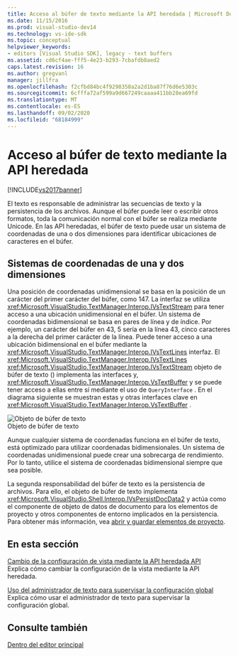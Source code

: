 ```yaml
---
title: Acceso al búfer de texto mediante la API heredada | Microsoft Docs
ms.date: 11/15/2016
ms.prod: visual-studio-dev14
ms.technology: vs-ide-sdk
ms.topic: conceptual
helpviewer_keywords:
- editors [Visual Studio SDK], legacy - text buffers
ms.assetid: cd6cf4ae-fff5-4e23-b293-7cbafdb8aed2
caps.latest.revision: 16
ms.author: gregvanl
manager: jillfra
ms.openlocfilehash: f2cfbd84bc4f9298358a2a2d1ba87f76d6e5303c
ms.sourcegitcommit: 6cfffa72af599a9d667249caaaa411bb28ea69fd
ms.translationtype: MT
ms.contentlocale: es-ES
ms.lasthandoff: 09/02/2020
ms.locfileid: "68184999"
---
```

# <a name="accessing-the-text-buffer-by-using-the-legacy-api"></a>Acceso al búfer de texto mediante la API heredada
[!INCLUDE[vs2017banner](../includes/vs2017banner.md)]

El texto es responsable de administrar las secuencias de texto y la persistencia de los archivos. Aunque el búfer puede leer o escribir otros formatos, toda la comunicación normal con el búfer se realiza mediante Unicode. En las API heredadas, el búfer de texto puede usar un sistema de coordenadas de una o dos dimensiones para identificar ubicaciones de caracteres en el búfer.  
  
## <a name="one--and-two-dimension-coordinate-systems"></a>Sistemas de coordenadas de una y dos dimensiones  
 Una posición de coordenadas unidimensional se basa en la posición de un carácter del primer carácter del búfer, como 147. La interfaz se utiliza <xref:Microsoft.VisualStudio.TextManager.Interop.IVsTextStream> para tener acceso a una ubicación unidimensional en el búfer. Un sistema de coordenadas bidimensional se basa en pares de línea y de índice. Por ejemplo, un carácter del búfer en 43, 5 sería en la línea 43, cinco caracteres a la derecha del primer carácter de la línea. Puede tener acceso a una ubicación bidimensional en el búfer mediante la <xref:Microsoft.VisualStudio.TextManager.Interop.IVsTextLines> interfaz. El <xref:Microsoft.VisualStudio.TextManager.Interop.IVsTextLines> <xref:Microsoft.VisualStudio.TextManager.Interop.IVsTextStream> objeto de búfer de texto () implementa las interfaces y, <xref:Microsoft.VisualStudio.TextManager.Interop.VsTextBuffer> y se puede tener acceso a ellas entre sí mediante el uso de `QueryInterface` . En el diagrama siguiente se muestran estas y otras interfaces clave en <xref:Microsoft.VisualStudio.TextManager.Interop.VsTextBuffer> .  
  
 ![Objeto de búfer de texto](../extensibility/media/vstextbuffer.gif "Objeto vstextbuffer")  
Objeto de búfer de texto  
  
 Aunque cualquier sistema de coordenadas funciona en el búfer de texto, está optimizado para utilizar coordenadas bidimensionales. Un sistema de coordenadas unidimensional puede crear una sobrecarga de rendimiento. Por lo tanto, utilice el sistema de coordenadas bidimensional siempre que sea posible.  
  
 La segunda responsabilidad del búfer de texto es la persistencia de archivos. Para ello, el objeto de búfer de texto implementa <xref:Microsoft.VisualStudio.Shell.Interop.IVsPersistDocData2> y actúa como el componente de objeto de datos de documento para los elementos de proyecto y otros componentes de entorno implicados en la persistencia. Para obtener más información, vea [abrir y guardar elementos de proyecto](../extensibility/internals/opening-and-saving-project-items.md).  
  
## <a name="in-this-section"></a>En esta sección  
 [Cambio de la configuración de vista mediante la API heredada API](../extensibility/changing-view-settings-by-using-the-legacy-api.md)  
 Explica cómo cambiar la configuración de la vista mediante la API heredada.  
  
 [Uso del administrador de texto para supervisar la configuración global](../extensibility/using-the-text-manager-to-monitor-global-settings.md)  
 Explica cómo usar el administrador de texto para supervisar la configuración global.  
  
## <a name="see-also"></a>Consulte también  
 [Dentro del editor principal](../extensibility/inside-the-core-editor.md)
